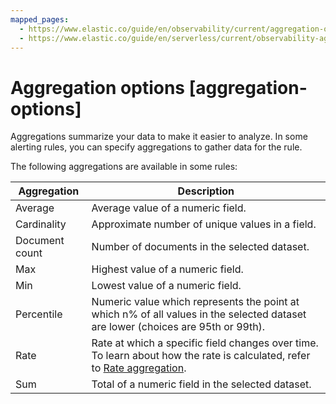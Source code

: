 ```yaml
---
mapped_pages:
  - https://www.elastic.co/guide/en/observability/current/aggregation-options.html
  - https://www.elastic.co/guide/en/serverless/current/observability-aggregationOptions.html
---
```


# Aggregation options [aggregation-options]

Aggregations summarize your data to make it easier to analyze. In some alerting rules, you can specify aggregations to gather data for the rule.

The following aggregations are available in some rules:

| Aggregation | Description |
| --- | --- |
| Average | Average value of a numeric field. |
| Cardinality | Approximate number of unique values in a field. |
| Document count | Number of documents in the selected dataset. |
| Max | Highest value of a numeric field. |
| Min | Lowest value of a numeric field. |
| Percentile | Numeric value which represents the point at which n% of all values in the selected dataset are lower (choices are 95th or 99th). |
| Rate | Rate at which a specific field changes over time. To learn about how the rate is calculated, refer to [Rate aggregation](../../../solutions/observability/incident-management/rate-aggregation.md). |
| Sum | Total of a numeric field in the selected dataset. |
